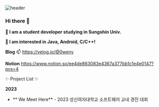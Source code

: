 ![header](https://capsule-render.vercel.app/api?type=wave&color=auto&height=300&section=header&text=0weny&fontSize=70)

### Hi there 👋
**🌱 I am a student developer studying in Sungshin Univ.**

**🙈 I am interested in Java, Android, C/C++!**

**Blog**
📫 https://velog.io/@0weny


**Notion**
https://www.notion.so/ee4de863083e4367a377bb1c1e4e0147?pvs=4

✨ Project List ✨

**2023**
* ** We Meet Here** - 2023 성신여자대학교 소프트웨어 교내 경진 대회 






<!--
**0weny/0weny** is a ✨ _special_ ✨ repository because its `README.md` (this file) appears on your GitHub profile.

Here are some ideas to get you started:

- 🔭 I’m currently working on ...
- 🌱 I’m currently learning ...
- 👯 I’m looking to collaborate on ...
- 🤔 I’m looking for help with ...
- 💬 Ask me about ...
- 📫 How to reach me: ...
- 😄 Pronouns: ...
- ⚡ Fun fact: ...
-->
